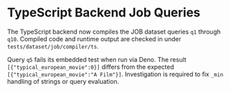 # TypeScript Backend Job Queries

The TypeScript backend now compiles the JOB dataset queries `q1` through `q10`. Compiled code and runtime output are checked in under `tests/dataset/job/compiler/ts`.

Query `q5` fails its embedded test when run via Deno. The result `[{"typical_european_movie":0}]` differs from the expected `[{"typical_european_movie":"A Film"}]`. Investigation is required to fix `_min` handling of strings or query evaluation.

